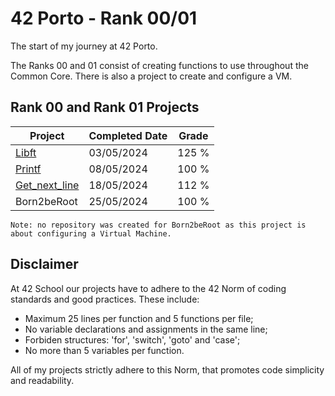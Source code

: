 # 42 Porto - Rank 00/01
The start of my journey at 42 Porto.

The Ranks 00 and 01 consist of creating functions to use throughout the Common Core. There is also a project to create and configure a VM.

## Rank 00 and Rank 01 Projects
| Project | Completed Date | Grade |
| --------------- | --------------- | --------------- |
| [Libft](libft/Readme.md) | 03/05/2024 | 125 % |
| [Printf](printf/Readme.md) | 08/05/2024 | 100 % |
| [Get_next_line](get_next_line/Readme.md) | 18/05/2024 | 112 % |
| Born2beRoot | 25/05/2024 | 100 % |

```
Note: no repository was created for Born2beRoot as this project is about configuring a Virtual Machine.
```

## Disclaimer
At 42 School our projects have to adhere to the 42 Norm of coding standards and good practices. These include:
- Maximum 25 lines per function and 5 functions per file;
- No variable declarations and assignments in the same line;
- Forbiden structures: 'for', 'switch', 'goto' and 'case';
- No more than 5 variables per function.

All of my projects strictly adhere to this Norm, that promotes code simplicity and readability.
